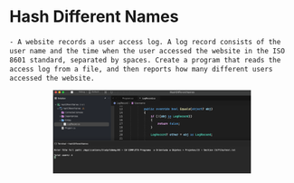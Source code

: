 # Hash Different Names

    - A website records a user access log. A log record consists of the user name and the time when the user accessed the website in the ISO 8601 standard, separated by spaces. Create a program that reads the access log from a file, and then reports how many different users accessed the website.

<p align="center">
  <img src="./screenshots/example1.png" width="350" title="Console">
</p>
